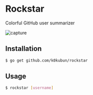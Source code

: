 # Rockstar

Colorful GitHub user summarizer

![capture](http://pic.k0kubun.com/jFRisFOniUca8BM.png)

## Installation
```bash
$ go get github.com/k0kubun/rockstar
```

## Usage
```bash
$ rockstar [username]
```
